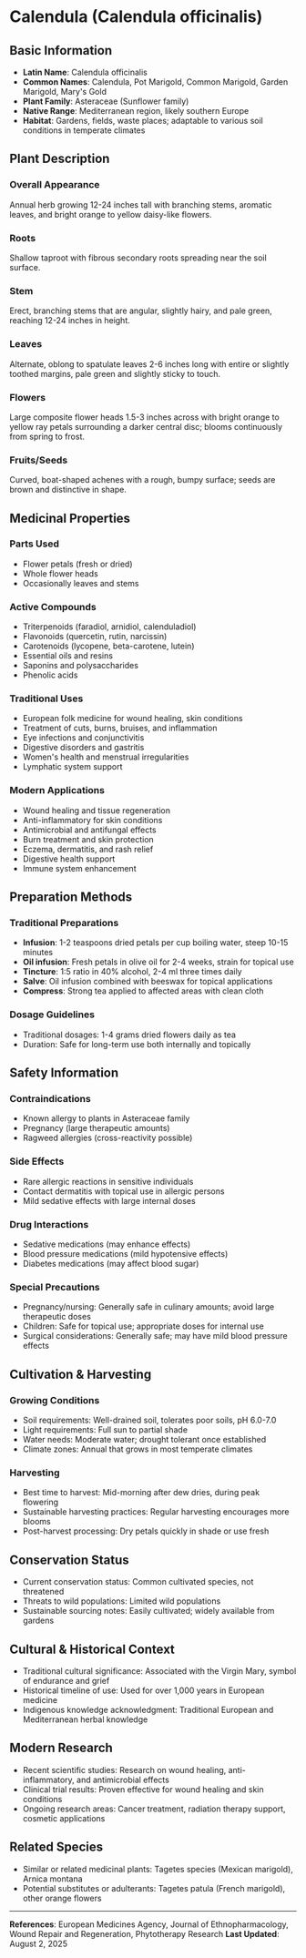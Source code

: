 # Calendula (Calendula officinalis)

## Basic Information
- **Latin Name**: Calendula officinalis
- **Common Names**: Calendula, Pot Marigold, Common Marigold, Garden Marigold, Mary's Gold
- **Plant Family**: Asteraceae (Sunflower family)
- **Native Range**: Mediterranean region, likely southern Europe
- **Habitat**: Gardens, fields, waste places; adaptable to various soil conditions in temperate climates

## Plant Description

### Overall Appearance
Annual herb growing 12-24 inches tall with branching stems, aromatic leaves, and bright orange to yellow daisy-like flowers.

### Roots
Shallow taproot with fibrous secondary roots spreading near the soil surface.

### Stem
Erect, branching stems that are angular, slightly hairy, and pale green, reaching 12-24 inches in height.

### Leaves
Alternate, oblong to spatulate leaves 2-6 inches long with entire or slightly toothed margins, pale green and slightly sticky to touch.

### Flowers
Large composite flower heads 1.5-3 inches across with bright orange to yellow ray petals surrounding a darker central disc; blooms continuously from spring to frost.

### Fruits/Seeds
Curved, boat-shaped achenes with a rough, bumpy surface; seeds are brown and distinctive in shape.

## Medicinal Properties

### Parts Used
- Flower petals (fresh or dried)
- Whole flower heads
- Occasionally leaves and stems

### Active Compounds
- Triterpenoids (faradiol, arnidiol, calenduladiol)
- Flavonoids (quercetin, rutin, narcissin)
- Carotenoids (lycopene, beta-carotene, lutein)
- Essential oils and resins
- Saponins and polysaccharides
- Phenolic acids

### Traditional Uses
- European folk medicine for wound healing, skin conditions
- Treatment of cuts, burns, bruises, and inflammation
- Eye infections and conjunctivitis
- Digestive disorders and gastritis
- Women's health and menstrual irregularities
- Lymphatic system support

### Modern Applications
- Wound healing and tissue regeneration
- Anti-inflammatory for skin conditions
- Antimicrobial and antifungal effects
- Burn treatment and skin protection
- Eczema, dermatitis, and rash relief
- Digestive health support
- Immune system enhancement

## Preparation Methods

### Traditional Preparations
- **Infusion**: 1-2 teaspoons dried petals per cup boiling water, steep 10-15 minutes
- **Oil infusion**: Fresh petals in olive oil for 2-4 weeks, strain for topical use
- **Tincture**: 1:5 ratio in 40% alcohol, 2-4 ml three times daily
- **Salve**: Oil infusion combined with beeswax for topical applications
- **Compress**: Strong tea applied to affected areas with clean cloth

### Dosage Guidelines
- Traditional dosages: 1-4 grams dried flowers daily as tea
- Duration: Safe for long-term use both internally and topically

## Safety Information

### Contraindications
- Known allergy to plants in Asteraceae family
- Pregnancy (large therapeutic amounts)
- Ragweed allergies (cross-reactivity possible)

### Side Effects
- Rare allergic reactions in sensitive individuals
- Contact dermatitis with topical use in allergic persons
- Mild sedative effects with large internal doses

### Drug Interactions
- Sedative medications (may enhance effects)
- Blood pressure medications (mild hypotensive effects)
- Diabetes medications (may affect blood sugar)

### Special Precautions
- Pregnancy/nursing: Generally safe in culinary amounts; avoid large therapeutic doses
- Children: Safe for topical use; appropriate doses for internal use
- Surgical considerations: Generally safe; may have mild blood pressure effects

## Cultivation & Harvesting

### Growing Conditions
- Soil requirements: Well-drained soil, tolerates poor soils, pH 6.0-7.0
- Light requirements: Full sun to partial shade
- Water needs: Moderate water; drought tolerant once established
- Climate zones: Annual that grows in most temperate climates

### Harvesting
- Best time to harvest: Mid-morning after dew dries, during peak flowering
- Sustainable harvesting practices: Regular harvesting encourages more blooms
- Post-harvest processing: Dry petals quickly in shade or use fresh

## Conservation Status
- Current conservation status: Common cultivated species, not threatened
- Threats to wild populations: Limited wild populations
- Sustainable sourcing notes: Easily cultivated; widely available from gardens

## Cultural & Historical Context
- Traditional cultural significance: Associated with the Virgin Mary, symbol of endurance and grief
- Historical timeline of use: Used for over 1,000 years in European medicine
- Indigenous knowledge acknowledgment: Traditional European and Mediterranean herbal knowledge

## Modern Research
- Recent scientific studies: Research on wound healing, anti-inflammatory, and antimicrobial effects
- Clinical trial results: Proven effective for wound healing and skin conditions
- Ongoing research areas: Cancer treatment, radiation therapy support, cosmetic applications

## Related Species
- Similar or related medicinal plants: Tagetes species (Mexican marigold), Arnica montana
- Potential substitutes or adulterants: Tagetes patula (French marigold), other orange flowers

---

**References**: European Medicines Agency, Journal of Ethnopharmacology, Wound Repair and Regeneration, Phytotherapy Research
**Last Updated**: August 2, 2025